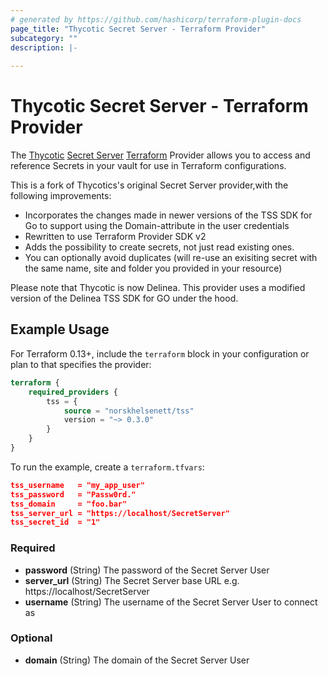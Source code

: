 ```yaml
---
# generated by https://github.com/hashicorp/terraform-plugin-docs
page_title: "Thycotic Secret Server - Terraform Provider"
subcategory: ""
description: |-
  
---
```


# Thycotic Secret Server - Terraform Provider

The [Thycotic](https://thycotic.com/) [Secret Server](https://thycotic.com/products/secret-server/) [Terraform](https://www.terraform.io/) Provider allows you to access and reference Secrets in your vault for use in Terraform configurations.

This is a fork of Thycotics's original Secret Server provider,with the following improvements:
* Incorporates the changes made in newer versions of the TSS SDK for Go to support using the Domain-attribute in the user credentials
* Rewritten to use Terraform Provider SDK v2
* Adds the possibility to create secrets, not just read existing ones.
* You can optionally avoid duplicates (will re-use an exisiting secret with the same name, site and folder you provided in your resource)

Please note that Thycotic is now Delinea. This provider uses a modified version of the Delinea TSS SDK for GO under the hood.


## Example Usage

For Terraform 0.13+, include the `terraform` block in your configuration or plan to that specifies the provider:

```terraform
terraform {
    required_providers {
        tss = {
            source = "norskhelsenett/tss"
            version = "~> 0.3.0"
        }
    }
}
```

To run the example, create a `terraform.tfvars`:

```json
tss_username   = "my_app_user"
tss_password   = "Passw0rd."
tss_domain     = "foo.bar"
tss_server_url = "https://localhost/SecretServer"
tss_secret_id  = "1"
```

### Required

- **password** (String) The password of the Secret Server User
- **server_url** (String) The Secret Server base URL e.g. https://localhost/SecretServer
- **username** (String) The username of the Secret Server User to connect as

### Optional

- **domain** (String) The domain of the Secret Server User

